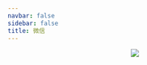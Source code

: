 ```yaml
---
navbar: false
sidebar: false
title: 微信
---
```

<div style="width:100%; text-align:center; margin:0 auto">

<img src="https://tva1.sinaimg.cn/large/007S8ZIlly1geopok7gcbj30at0at3yx.jpg">

</div>


